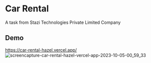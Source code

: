  
# Car Rental
A task from Stazi Technologies Private Limited Company
## Demo
https://car-rental-hazel.vercel.app/
![screencapture-car-rental-hazel-vercel-app-2023-10-05-00_59_33](https://github.com/abdallah-elnashar/car-rental/assets/90924885/2195a70a-9260-4161-94fe-e0584da16b79)
